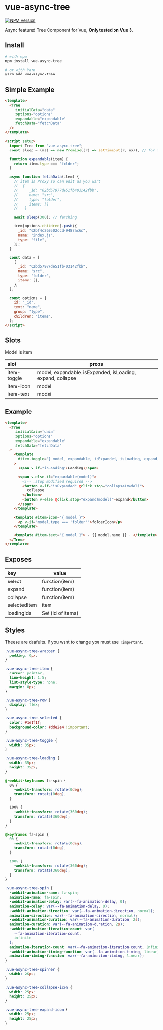 # vue-async-tree

[![NPM version](https://img.shields.io/npm/v/vue-async-tree.svg?style=flat-square)](https://www.npmjs.com/package/vue-async-tree)

Async featured Tree Component for Vue, **Only tested on Vue 3.**

## Install

```bash
# with npm
npm install vue-async-tree

# or with Yarn
yarn add vue-async-tree
```

## Simple Example

```html
<template>
  <Tree
    :initialData="data"
    :options="options"
    :expandable="expandable"
    :fetchData="fetchData"
  />
</template>

<script setup>
  import Tree from "vue-async-tree";
  const sleep = (ms) => new Promise((r) => setTimeout(r, ms)); // for fetch

  function expandable(item) {
    return item.type === "folder";
  }

  async function fetchData(item) {
    // item is Proxy so can edit as you want
    //  {
    //     _id: "62bd57977de51fb403142fbb",
    //     name: "src",
    //     type: "folder",
    //     items: []
    //   }

    await sleep(300); // fetching

    item[options.children].push({
      _id: "62bf4c269502ccd49487ac6c",
      name: "index.js",
      type: "file",
    });
  }

  const data = [
    {
      _id: "62bd57977de51fb403142fbb",
      name: "src",
      type: "folder",
      items: [],
    },
  ];

  const options = {
    id: "_id",
    text: "name",
    group: "type",
    children: "items",
  };
</script>
```

## Slots

Model is item

| slot        | props                                                      |
| :---------- | ---------------------------------------------------------- |
| item-toggle | model, expandable, isExpanded, isLoading, expand, collapse |
| item-icon   | model                                                      |
| item-text   | model                                                      |

## Example

```html
<template>
  <Tree
    :initialData="data"
    :options="options"
    :expandable="expandable"
    :fetchData="fetchData"
  >
    <template
      #item-toggle="{ model, expandable, isExpanded, isLoading, expand, collapse }"
    >
      <span v-if="isLoading">Loading</span>

      <span v-else-if="expandable(model)">
        <!-- .stop modified required -->
        <button v-if="isExpanded" @click.stop="collapse(model)">
          collapse
        </button>
        <button v-else @click.stop="expand(model)">expand</button>
      </span>
    </template>

    <template #item-icon="{ model }">
      <p v-if="model.type === 'folder'">folderIcon</p>
    </template>

    <template #item-text="{ model }"> - {{ model.name }} - </template>
  </Tree>
</template>
```

## Exposes

| key          | value             |
| :----------- | ----------------- |
| select       | function(item)    |
| expand       | function(item)    |
| collapse     | function(item)    |
| selectedItem | item              |
| loadingIds   | Set (id of items) |

## Styles

Theese are deafults. If you want to change you must use `!important`.

```css
.vue-async-tree-wrapper {
  padding: 0px;
}

.vue-async-tree-item {
  cursor: pointer;
  line-height: 1.5;
  list-style-type: none;
  margin: 0px;
}

.vue-async-tree-row {
  display: flex;
}

.vue-async-tree-selected {
  color: #1e1f1f;
  background-color: #dde2e4 !important;
}

.vue-async-tree-toggle {
  width: 35px;
}

.vue-async-tree-loading {
  width: 35px;
  height: 35px;
}

@-webkit-keyframes fa-spin {
  0% {
    -webkit-transform: rotate(0deg);
    transform: rotate(0deg);
  }

  100% {
    -webkit-transform: rotate(360deg);
    transform: rotate(360deg);
  }
}

@keyframes fa-spin {
  0% {
    -webkit-transform: rotate(0deg);
    transform: rotate(0deg);
  }

  100% {
    -webkit-transform: rotate(360deg);
    transform: rotate(360deg);
  }
}

.vue-async-tree-spin {
  -webkit-animation-name: fa-spin;
  animation-name: fa-spin;
  -webkit-animation-delay: var(--fa-animation-delay, 0);
  animation-delay: var(--fa-animation-delay, 0);
  -webkit-animation-direction: var(--fa-animation-direction, normal);
  animation-direction: var(--fa-animation-direction, normal);
  -webkit-animation-duration: var(--fa-animation-duration, 2s);
  animation-duration: var(--fa-animation-duration, 2s);
  -webkit-animation-iteration-count: var(
    --fa-animation-iteration-count,
    infinite
  );
  animation-iteration-count: var(--fa-animation-iteration-count, infinite);
  -webkit-animation-timing-function: var(--fa-animation-timing, linear);
  animation-timing-function: var(--fa-animation-timing, linear);
}

.vue-async-tree-spinner {
  width: 25px;
}

.vue-async-tree-collapse-icon {
  width: 25px;
  height: 25px;
}

.vue-async-tree-expand-icon {
  width: 25px;
  height: 25px;
}
```
